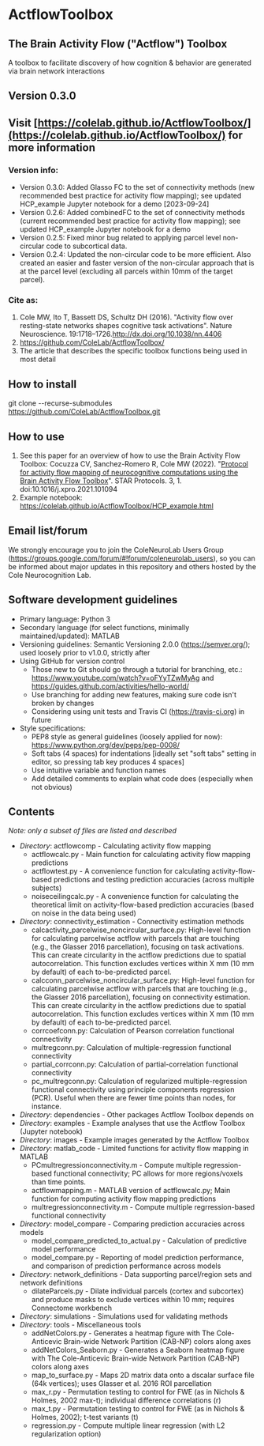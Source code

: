 # ActflowToolbox
## The Brain Activity Flow ("Actflow") Toolbox
A toolbox to facilitate discovery of how cognition & behavior are generated via brain network interactions

## Version 0.3.0

## Visit [https://colelab.github.io/ActflowToolbox/](https://colelab.github.io/ActflowToolbox/) for more information

### Version info:
* Version 0.3.0: Added Glasso FC to the set of connectivity methods (new recommended best practice for activity flow mapping); see updated HCP_example Jupyter notebook for a demo [2023-09-24]
* Version 0.2.6: Added combinedFC to the set of connectivity methods (current recommended best practice for activity flow mapping); see updated HCP_example Jupyter notebook for a demo
* Version 0.2.5: Fixed minor bug related to applying parcel level non-circular code to subcortical data.
* Version 0.2.4: Updated the non-circular code to be more efficient. Also created an easier and faster version of the non-circular approach that is at the parcel level (excluding all parcels within 10mm of the target parcel).

### Cite as:
1) Cole MW, Ito T, Bassett DS, Schultz DH (2016). "Activity flow over resting-state networks shapes cognitive task activations". Nature Neuroscience. 19:1718–1726.http://dx.doi.org/10.1038/nn.4406
2) https://github.com/ColeLab/ActflowToolbox/
3) The article that describes the specific toolbox functions being used in most detail

## How to install

git clone --recurse-submodules https://github.com/ColeLab/ActflowToolbox.git

## How to use
1) See this paper for an overview of how to use the Brain Activity Flow Toolbox:
Cocuzza CV, Sanchez-Romero R, Cole MW (2022). "<a href="https://doi.org/10.1016/j.xpro.2021.101094">Protocol for activity flow mapping of neurocognitive computations using the Brain Activity Flow Toolbox</a>". STAR Protocols. 3, 1. doi:10.1016/j.xpro.2021.101094
2) Example notebook: https://colelab.github.io/ActflowToolbox/HCP_example.html

## Email list/forum
We strongly encourage you to join the ColeNeuroLab Users Group (https://groups.google.com/forum/#!forum/coleneurolab_users), so you can be informed about major updates in this repository and others hosted by the Cole Neurocognition Lab.

## Software development guidelines
* Primary language: Python 3
* Secondary language (for select functions, minimally maintained/updated): MATLAB
* Versioning guidelines: Semantic Versioning 2.0.0 (https://semver.org/); used loosely prior to v1.0.0, strictly after
* Using GitHub for version control
	* Those new to Git should go through a tutorial for branching, etc.: https://www.youtube.com/watch?v=oFYyTZwMyAg and https://guides.github.com/activities/hello-world/
	* Use branching for adding new features, making sure code isn't broken by changes
	* Considering using unit tests and Travis CI (https://travis-ci.org) in future
* Style specifications:
	* PEP8 style as general guidelines (loosely applied for now): https://www.python.org/dev/peps/pep-0008/
	* Soft tabs (4 spaces) for indentations [ideally set "soft tabs" setting in editor, so pressing tab key produces 4 spaces]
	* Use intuitive variable and function names
	* Add detailed comments to explain what code does (especially when not obvious)

## Contents
_Note: only a subset of files are listed and described_
* _Directory_: actflowcomp - Calculating activity flow mapping
	* actflowcalc.py - Main function for calculating activity flow mapping predictions
	* actflowtest.py - A convenience function for calculating activity-flow-based predictions and testing prediction accuracies (across multiple subjects)
	* noiseceilingcalc.py - A convenience function for calculating the theoretical limit on activity-flow-based prediction accuracies (based on noise in the data being used)
* _Directory_: connectivity_estimation - Connectivity estimation methods
	* calcactivity_parcelwise_noncircular_surface.py: High-level function for calculating parcelwise actflow with parcels that are touching (e.g., the Glasser 2016 parcellation), focusing on task activations. This can create circularity in the actflow predictions due to spatial autocorrelation. This function excludes vertices within X mm (10 mm by default) of each to-be-predicted parcel.
	* calcconn_parcelwise_noncircular_surface.py: High-level function for calculating parcelwise actflow with parcels that are touching (e.g., the Glasser 2016 parcellation), focusing on connectivity estimation. This can create circularity in the actflow predictions due to spatial autocorrelation. This function excludes vertices within X mm (10 mm by default) of each to-be-predicted parcel.
	* corrcoefconn.py: Calculation of Pearson correlation functional connectivity
	* multregconn.py: Calculation of multiple-regression functional connectivity
	* partial_corrconn.py: Calculation of partial-correlation functional connectivity
	* pc_multregconn.py: Calculation of regularized multiple-regression functional connectivity using principle components regression (PCR). Useful when there are fewer time points than nodes, for instance.
* _Directory_: dependencies - Other packages Actflow Toolbox depends on
* _Directory_: examples - Example analyses that use the Actflow Toolbox (Jupyter notebook)
* _Directory_: images - Example images generated by the Actflow Toolbox
* _Directory_: matlab_code - Limited functions for activity flow mapping in MATLAB
	* PCmultregressionconnectivity.m - Compute multiple regression-based functional connectivity; PC allows for more regions/voxels than time points.
	* actflowmapping.m - MATLAB version of actflowcalc.py; Main function for computing activity flow mapping predictions
	* multregressionconnectivity.m - Compute multiple regrression-based functional connectivity
* _Directory_: model_compare - Comparing prediction accuracies across models
	* model_compare_predicted_to_actual.py - Calculation of predictive model performance
	* model_compare.py - Reporting of model prediction performance, and comparison of prediction performance across models
* _Directory_: network_definitions - Data supporting parcel/region sets and network definitions
	* dilateParcels.py - Dilate individual parcels (cortex and subcortex) and produce masks to exclude vertices within 10 mm; requires Connectome workbench
* _Directory_: simulations - Simulations used for validating methods
* _Directory_: tools - Miscellaneous tools
	* addNetColors.py - Generates a heatmap figure with The Cole-Anticevic Brain-wide Network Partition (CAB-NP) colors along axes
	* addNetColors_Seaborn.py - Generates a Seaborn heatmap figure with The Cole-Anticevic Brain-wide Network Partition (CAB-NP) colors along axes
	* map_to_surface.py - Maps 2D matrix data onto a dscalar surface file (64k vertices); uses Glasser et al. 2016 ROI parcellation
	* max_r.py - Permutation testing to control for FWE (as in Nichols & Holmes, 2002 max-t); individual difference correlations (r)
	* max_t.py - Permutation testing to control for FWE (as in Nichols & Holmes, 2002); t-test variants (t)
	* regression.py - Compute multiple linear regression (with L2 regularization option)


